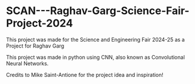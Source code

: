# SCAN---Raghav-Garg-Science-Fair-Project-2024

This project was made for the Science and Engineering Fair 2024-25 as a Project for Raghav Garg

This project was made in python using CNN, also known as Convolutional Neural Networks.















Credits to Mike Saint-Antione for the project idea and inspiration!
